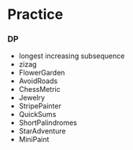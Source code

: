 Practice
========

### DP
* longest increasing subsequence
* zizag
* FlowerGarden
* AvoidRoads
* ChessMetric
* Jewelry
* StripePainter
* QuickSums
* ShortPalindromes
* StarAdventure
* MiniPaint
